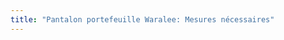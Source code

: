 ```yaml
---
title: "Pantalon portefeuille Waralee: Mesures nécessaires"
---
```


<PatternMeasurements pattern='waralee' />
